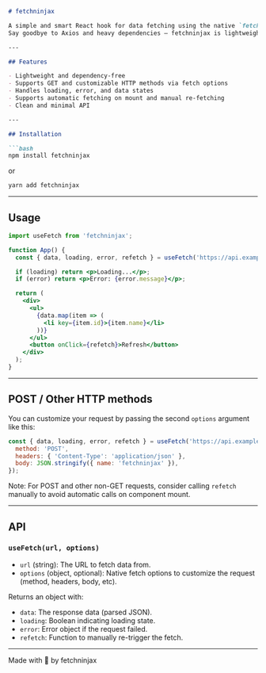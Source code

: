 ````markdown
# fetchninjax

A simple and smart React hook for data fetching using the native `fetch` API.  
Say goodbye to Axios and heavy dependencies — fetchninjax is lightweight, easy to use, and gets the job done.

---

## Features

- Lightweight and dependency-free
- Supports GET and customizable HTTP methods via fetch options
- Handles loading, error, and data states
- Supports automatic fetching on mount and manual re-fetching
- Clean and minimal API

---

## Installation

```bash
npm install fetchninjax
````

or

```bash
yarn add fetchninjax
```

---

## Usage

```jsx
import useFetch from 'fetchninjax';

function App() {
  const { data, loading, error, refetch } = useFetch('https://api.example.com/items');

  if (loading) return <p>Loading...</p>;
  if (error) return <p>Error: {error.message}</p>;

  return (
    <div>
      <ul>
        {data.map(item => (
          <li key={item.id}>{item.name}</li>
        ))}
      </ul>
      <button onClick={refetch}>Refresh</button>
    </div>
  );
}
```

---

## POST / Other HTTP methods

You can customize your request by passing the second `options` argument like this:

```jsx
const { data, loading, error, refetch } = useFetch('https://api.example.com/data', {
  method: 'POST',
  headers: { 'Content-Type': 'application/json' },
  body: JSON.stringify({ name: 'fetchninjax' }),
});
```

Note: For POST and other non-GET requests, consider calling `refetch` manually to avoid automatic calls on component mount.

---

## API

### `useFetch(url, options)`

* `url` (string): The URL to fetch data from.
* `options` (object, optional): Native fetch options to customize the request (method, headers, body, etc).

Returns an object with:

* `data`: The response data (parsed JSON).
* `loading`: Boolean indicating loading state.
* `error`: Error object if the request failed.
* `refetch`: Function to manually re-trigger the fetch.

---



Made with 🥷 by fetchninjax



